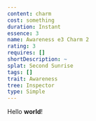 ```yaml
---
content: charm
cost: something
duration: Instant
essence: 3
name: Awareness e3 Charm 2
rating: 3
requires: []
shortDescription: ~
splat: Second Sunrise
tags: []
trait: Awareness
tree: Inspector
type: Simple
---
```


Hello **world**!
